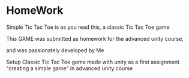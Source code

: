 # HomeWork
Simple Tic Tac Toe
is as you read this, a classic Tic Tac Toe game

This GAME was submitted as homework for the advanced unity course,

and was passionately developed by Me

Setup 
Classic Tic Tac Toe game made with unity as a first assignment "creating a simple game"  in advanced unity course

